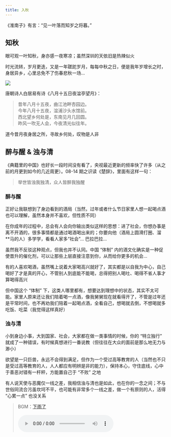 ```yaml
---
title: 入秋
---
```


<script>
import Tip from '../components/Tip.vue'

export default {
  props: ['slot-key'],
  components: { Tip },
}
</script>

<Tip type="success" title="" content="一曲高歌一樽酒，一人独钓一江秋" />

《淮南子》有言：“见一叶落而知岁之将暮。”

## 知秋

眼可观一叶知秋，身亦感一夜寒凉；虽然深圳的天依旧是热辣似火

时光流转，岁月更迭，又是一年蹉跎岁月，每每中秋之日，便是我年岁增长之时，身居异乡，心里总免不了伤春悲秋一场...

![](https://nimg.ws.126.net/?url=http%3A%2F%2Fdingyue.ws.126.net%2F2021%2F0902%2Fb4e43681j00qyse9j001oc000hs00btm.jpg&thumbnail=650x2147483647&quality=80&type=jpg)

唐朝诗人白居易有诗《八月十五日夜湓亭望月》：

> 昔年八月十五夜，曲江池畔杏园边。<br/>
> 今年八月十五夜，湓浦沙头水馆前。<br/>
> 西北望乡何处是，东南见月几回圆。<br/>
> 昨风一吹无人会，今夜清光似往年。

道今昔月夜身居之所，寻故乡何处，叹物是人非

## 醉与醒 & 浊与清

《典籍里的中国》也好长一段时间没有看了，央视最近更新的频率快了许多（从之前的月更到如今的几近周更）。08-14 期之识读《楚辞》，里面有这样一句：

> 举世皆浊我独清，众人皆醉我独醒

### 醉与醒

正好让我联想到了身边看到的酒局（当然，过年或者什么节日家里人想一起喝点酒也可以理解，虽然本身并不喜欢，但性质不同）

在你成年的过程中，总会有人会向你输出类似这样的思想：进了社会，你想办事是离不开酒的，很多事情都是通过喝酒喝出来的；你要向他（酒局上圆滑打圈、溜\*\*马的人）多学学，看看人家多“社会”... 巴拉巴拉...

虽然我不反驳这种观点，但我也并不认同。中国 “体制” 内的酒文化确实是一种促使晋升的催化剂，可以让那些上层直接注意到你，从而给你更多的机会...

有的人喜欢喝酒，虽然嘴上说着大家喝高兴就好了，其实都是以自我为中心，自己喝好了才是真的开心，不管别人到底能不能喝，总得把别人喝吐、喝得不省人事才算喝得高兴

但中国这个 “体制” 下，这类人哪里都有，想要达到理想中的状态，其实不太可能。家里人原来还让我们陪着喝一点酒，像我舅舅现在就看得开了，不管是过年还是平常时间，也不再劝我们陪着一起喝点酒，全看自己，想喝就去倒，不想喝就多吃饭、吃菜（我觉得这样真好）

### 浊与清

小到身边小事，大到国家、社会，大家都在做一类事情的时候，你的 “特立独行” 就成了一种错误，有时候真想进行一番说教（但往往在大众的面前是那么地无力与渺小）

欲望是一只巨兽，永远不会得到满足，但作为一个受过高等教育的人（当然也不只是受过高等教育的人，人人都应有明辨是非的能力），保持本心，守住底线，心中于善恶对错有一杆秤，方能置自己于 “不败” 之地

有人说天使与恶魔仅一线之差，我相信浊与清也是如此，也在你的一念之间；不与世俗同流合污虽坎坷不平，也可能有非常多个一线之差，做一个有原则的人，活得 “心累一点” 也没关系

> BGM：[下雨了](https://image.raindays.cn/Mood/music/1627822306824.mp3)<br><br>
> <audio src="https://image.raindays.cn/Mood/music/1627822306824.mp3" controls preload="auto" />
